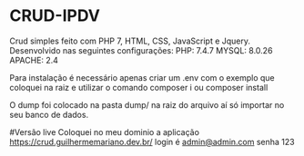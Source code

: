 # CRUD-IPDV
Crud simples feito com PHP 7, HTML, CSS, JavaScript e Jquery.
Desenvolvido nas seguintes configurações:
PHP: 7.4.7
MYSQL: 8.0.26
APACHE: 2.4

Para instalação é necessário apenas criar um .env com o exemplo que coloquei na raiz e utilizar o comando composer i ou composer install

O dump foi colocado na pasta dump/ na raiz do arquivo aí só importar no seu banco de dados.

#Versão live
Coloquei no meu dominio a aplicação https://crud.guilhermemariano.dev.br/ login é admin@admin.com senha 123